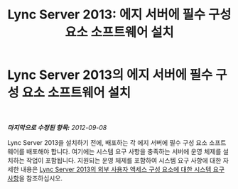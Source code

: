 ﻿---
title: 'Lync Server 2013: 에지 서버에 필수 구성 요소 소프트웨어 설치'
TOCTitle: 에지 서버에 필수 구성 요소 소프트웨어 설치
ms:assetid: 94091993-7c61-4cf0-9b33-5dce6c663ccd
ms:mtpsurl: https://technet.microsoft.com/ko-kr/library/Gg398751(v=OCS.15)
ms:contentKeyID: 49304412
ms.date: 08/10/2015
mtps_version: v=OCS.15
ms.translationtype: HT
---

# Lync Server 2013의 에지 서버에 필수 구성 요소 소프트웨어 설치

 

_**마지막으로 수정된 항목:** 2012-09-08_

Lync Server 2013을 설치하기 전에, 배포하는 각 에지 서버에 필수 구성 요소 소프트웨어를 배포해야 합니다. 여기에는 시스템 요구 사항을 충족하는 서버에 운영 체제를 설치하는 작업이 포함됩니다. 지원되는 운영 체제를 포함하여 시스템 요구 사항에 대한 자세한 내용은 [Lync Server 2013의 외부 사용자 액세스 구성 요소에 대한 시스템 요구 사항](lync-server-2013-system-requirements-for-external-user-access-components.md)을 참조하십시오.

